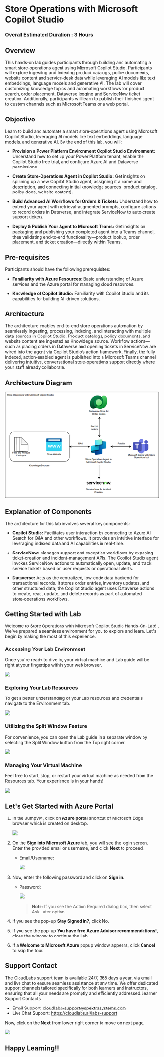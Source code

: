 # Store Operations with Microsoft Copilot Studio

### Overall Estimated Duration : 3 Hours

## Overview

This hands‑on lab guides participants through building and automating a smart store‑operations agent using Microsoft Copilot Studio. Participants will explore ingesting and indexing product catalogs, policy documents, website content and service‑desk data while leveraging AI models like text embeddings, language models and generative AI. The lab will cover customizing knowledge topics and automating workflows for product search, order placement, Dataverse logging and ServiceNow ticket creation. Additionally, participants will learn to publish their finished agent to custom channels such as Microsoft Teams or a web portal.

## Objective

Learn to build and automate a smart store‑operations agent using Microsoft Copilot Studio, leveraging AI models like text embeddings, language models, and generative AI. By the end of this lab, you will:

- **Provision a Power Platform Environment Copilot Studio Environment:** Understand how to set up your Power Platform tenant, enable the Copilot Studio free trial, and configure Azure AI and Dataverse permissions.

- **Create Store‑Operations Agent in Copilot Studio:** Get insights on spinning up a new Copilot Studio agent, assigning it a name and description, and connecting initial knowledge sources (product catalog, policy docs, website content).

- **Build Advanced AI Workflows for Orders & Tickets:** Understand how to extend your agent with retrieval‑augmented prompts, configure actions to record orders in Dataverse, and integrate ServiceNow to auto‑create support tickets.

- **Deploy & Publish Your Agent to Microsoft Teams:** Get insights on packaging and publishing your completed agent into a Teams channel, then validating end‑to‑end functionality—product lookup, order placement, and ticket creation—directly within Teams.

## Pre-requisites

Participants should have the following prerequisites:

- **Familiarity with Azure Resources:** Basic understanding of Azure services and the Azure portal for managing cloud resources.

- **Knowledge of Copilot Studio:** Familiarity with Copilot Studio and its capabilities for building AI-driven solutions.

## Architecture

The architecture enables end‑to‑end store operations automation by seamlessly ingesting, processing, indexing, and interacting with multiple data sources in Copilot Studio. Product catalogs, policy documents, and website content are ingested as Knowldege source. Workflow actions—such as placing orders in Dataverse and opening tickets in ServiceNow are wired into the agent via Copilot Studio’s action framework. Finally, the fully indexed, action‑enabled agent is published into a Microsoft Teams channel  delivering intuitive, conversational store‑operations support directly where your staff already collaborate.

## Architecture Diagram

![](./media/arch-v2.png)

## Explanation of Components

The architecture for this lab involves several key components:

- **Copilot Studio:** Facilitates user interaction by connecting to Azure AI Search for Q&A and other workflows. It provides an intuitive interface for leveraging indexed data and AI capabilities in real-time.

- **ServiceNow:** Manages support and exception workflows by exposing ticket‑creation and incident‑management APIs. The Copilot Studio agent invokes ServiceNow actions to automatically open, update, and track service tickets based on user requests or operational alerts.

- **Dataverse:** Acts as the centralized, low‑code data backend for transactional records. It stores order entries, inventory updates, and other structured data; the Copilot Studio agent uses Dataverse actions to create, read, update, and delete records as part of automated store‑operations workflows.

## Getting Started with Lab

Welcome to Store Operations with Microsoft Copilot Studio Hands-On-Lab! , We've prepared a seamless environment for you to explore and learn. Let's begin by making the most of this experience.

### Accessing Your Lab Environment

Once you're ready to dive in, your virtual machine and Lab guide will be right at your fingertips within your web browser.

![](../media/gs-1.png)

### Exploring Your Lab Resources

To get a better understanding of your Lab resources and credentials, navigate to the Environment tab.

![](../media/gs-2.png)

### Utilizing the Split Window Feature

For convenience, you can open the Lab guide in a separate window by selecting the Split Window button from the Top right corner

![](../media/gs-3.png)

### Managing Your Virtual Machine

Feel free to start, stop, or restart your virtual machine as needed from the Resources tab. Your experience is in your hands!

![](../media/gs-4.png)

## Let's Get Started with Azure Portal

1. In the JumpVM, click on **Azure portal** shortcut of Microsoft Edge browser which is created on desktop.

   ![](../media/gs-8.png)

1. On the **Sign into Microsoft Azure** tab, you will see the login screen. Enter the provided email or username, and click **Next** to proceed.

   - Email/Username: <inject key="AzureAdUserEmail"></inject>

     ![](../media/gs-6.png)

1. Now, enter the following password and click on **Sign in**.

   - Password: <inject key="AzureAdUserPassword"></inject>

     ![](../media/gs-7.png)

     >**Note:** If you see the Action Required dialog box, then select Ask Later option.
     
1. If you see the pop-up **Stay Signed in?**, click No.

1. If you see the pop-up **You have free Azure Advisor recommendations!**, close the window to continue the Lab.

1. If a **Welcome to Microsoft Azure** popup window appears, click **Cancel** to skip the tour.

## Support Contact

The CloudLabs support team is available 24/7, 365 days a year, via email and live chat to ensure seamless assistance at any time. We offer dedicated support channels tailored specifically for both learners and instructors, ensuring that all your needs are promptly and efficiently addressed.Learner Support Contacts:

- Email Support: cloudlabs-support@spektrasystems.com
- Live Chat Support: https://cloudlabs.ai/labs-support

Now, click on the **Next** from lower right corner to move on next page.

![](../media/gs-5.png)

## Happy Learning!!